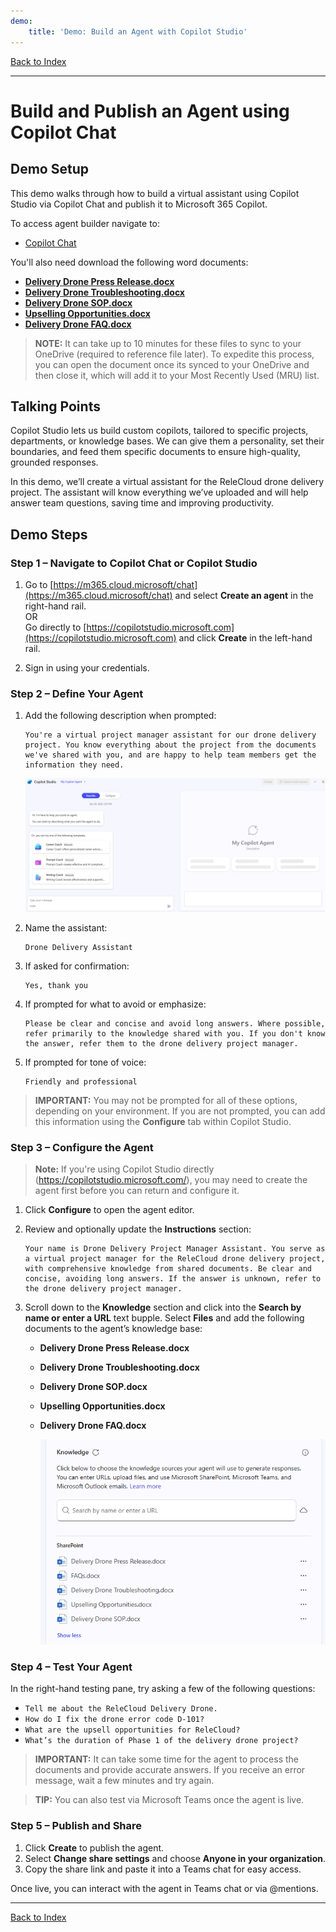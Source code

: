 ```yaml
---
demo:
    title: 'Demo: Build an Agent with Copilot Studio'
---
```


[Back to Index](https://microsoftlearning.github.io/MS-4021-WWPS-Copilot-Immersion-Experience/)

---

# Build and Publish an Agent using Copilot Chat

## Demo Setup

This demo walks through how to build a virtual assistant using Copilot Studio via Copilot Chat and publish it to Microsoft 365 Copilot.

To access agent builder navigate to:

- [Copilot Chat](https://m365.cloud.microsoft/chat)

You'll also need download the following word documents:

- [**Delivery Drone Press Release.docx**](https://github.com/MicrosoftLearning/MS-4021-WWPS-Copilot-Immersion-Experience/raw/master/ResourceFiles/Delivery_Drone_Press_Release.docx)
- [**Delivery Drone Troubleshooting.docx**](https://github.com/MicrosoftLearning/MS-4021-WWPS-Copilot-Immersion-Experience/raw/master/ResourceFiles/Delivery_Drone_Troubleshooting.docx)
- [**Delivery Drone SOP.docx**](https://github.com/MicrosoftLearning/MS-4021-WWPS-Copilot-Immersion-Experience/raw/master/ResourceFiles/Delivery_Drone_SOP.docx)
- [**Upselling Opportunities.docx**](https://github.com/MicrosoftLearning/MS-4021-WWPS-Copilot-Immersion-Experience/raw/master/ResourceFiles/Upselling_Opportunities.docx)
- [**Delivery Drone FAQ.docx**](https://github.com/MicrosoftLearning/MS-4021-WWPS-Copilot-Immersion-Experience/raw/master/ResourceFiles/Delivery_Drone_FAQ.docx)

> **NOTE:**  It can take up to 10 minutes for these files to sync to your OneDrive (required to reference file later). To expedite this process, you can open the document once its synced to your OneDrive and then close it, which will add it to your Most Recently Used (MRU) list.

## Talking Points

Copilot Studio lets us build custom copilots, tailored to specific projects, departments, or knowledge bases. We can give them a personality, set their boundaries, and feed them specific documents to ensure high-quality, grounded responses.

In this demo, we’ll create a virtual assistant for the ReleCloud drone delivery project. The assistant will know everything we’ve uploaded and will help answer team questions, saving time and improving productivity.

## Demo Steps

### Step 1 – Navigate to Copilot Chat or Copilot Studio

1. Go to [https://m365.cloud.microsoft/chat](https://m365.cloud.microsoft/chat) and select **Create an agent** in the right-hand rail.  
   OR  
   Go directly to [https://copilotstudio.microsoft.com](https://copilotstudio.microsoft.com) and click **Create** in the left-hand rail.

1. Sign in using your credentials.

### Step 2 – Define Your Agent

1. Add the following description when prompted:

    ```text
    You're a virtual project manager assistant for our drone delivery project. You know everything about the project from the documents we've shared with you, and are happy to help team members get the information they need.
    ```

   ![Screenshot showing Describe feature.](../Demos/Media/create-agent-through-describe.png)

1. Name the assistant:

    ```text
    Drone Delivery Assistant
    ```

1. If asked for confirmation:

    ```text
    Yes, thank you
    ```

1. If prompted for what to avoid or emphasize:

    ```text
    Please be clear and concise and avoid long answers. Where possible, refer primarily to the knowledge shared with you. If you don't know the answer, refer them to the drone delivery project manager.
    ```

1. If prompted for tone of voice:

    ```text
    Friendly and professional
    ```

> **IMPORTANT:**  You may not be prompted for all of these options, depending on your environment. If you are not prompted, you can add this information using the **Configure** tab within Copilot Studio.

### Step 3 – Configure the Agent

> **Note:**  If you're using Copilot Studio directly (https://copilotstudio.microsoft.com/), you may need to create the agent first before you can return and configure it.

1. Click **Configure** to open the agent editor.
1. Review and optionally update the **Instructions** section:

    ```text
    Your name is Drone Delivery Project Manager Assistant. You serve as a virtual project manager for the ReleCloud drone delivery project, with comprehensive knowledge from shared documents. Be clear and concise, avoiding long answers. If the answer is unknown, refer to the drone delivery project manager.
    ```

1. Scroll down to the **Knowledge** section and click into the **Search by name or enter a URL** text bupple. Select **Files** and add the following documents to the agent’s knowledge base:

    - **Delivery Drone Press Release.docx**
    - **Delivery Drone Troubleshooting.docx**
    - **Delivery Drone SOP.docx**
    - **Upselling Opportunities.docx**
    - **Delivery Drone FAQ.docx**

        ![Screenshot showing Knowledge sources.](../Demos/Media/knowledge-sources.png)

### Step 4 – Test Your Agent

In the right-hand testing pane, try asking a few of the following questions:

- `Tell me about the ReleCloud Delivery Drone.`
- `How do I fix the drone error code D-101?`
- `What are the upsell opportunities for ReleCloud?`
- `What’s the duration of Phase 1 of the delivery drone project?`

> **IMPORTANT:**   It can take some time for the agent to process the documents and provide accurate answers. If you receive an error message, wait a few minutes and try again.

> **TIP:** You can also test via Microsoft Teams once the agent is live.

### Step 5 – Publish and Share

1. Click **Create** to publish the agent.
1. Select **Change share settings** and choose **Anyone in your organization**.
1. Copy the share link and paste it into a Teams chat for easy access.

Once live, you can interact with the agent in Teams chat or via @mentions.

---

[Back to Index](https://microsoftlearning.github.io/MS-4021-WWPS-Copilot-Immersion-Experience/)
